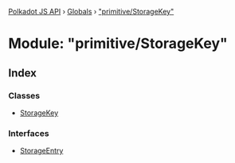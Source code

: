 [Polkadot JS API](../README.md) › [Globals](../globals.md) › ["primitive/StorageKey"](_primitive_storagekey_.md)

# Module: "primitive/StorageKey"

## Index

### Classes

* [StorageKey](../classes/_primitive_storagekey_.storagekey.md)

### Interfaces

* [StorageEntry](../interfaces/_primitive_storagekey_.storageentry.md)
